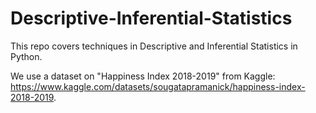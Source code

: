 # Descriptive-Inferential-Statistics
This repo covers techniques in Descriptive and Inferential Statistics in Python.

We use a dataset on "Happiness Index 2018-2019" from Kaggle: https://www.kaggle.com/datasets/sougatapramanick/happiness-index-2018-2019.

